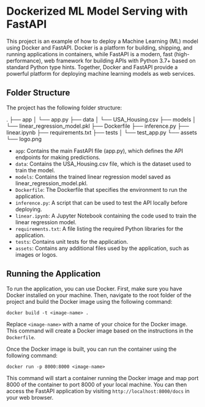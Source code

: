# Dockerized ML Model Serving with FastAPI

This project is an example of how to deploy a Machine Learning (ML) model using Docker and FastAPI. Docker is a platform for building, shipping, and running applications in containers, while FastAPI is a modern, fast (high-performance), web framework for building APIs with Python 3.7+ based on standard Python type hints. Together, Docker and FastAPI provide a powerful platform for deploying machine learning models as web services.

## Folder Structure

The project has the following folder structure:

.
├── app
│   └── app.py
├── data
│   └── USA_Housing.csv
├── models
│   └── linear_regression_model.pkl
├── Dockerfile
├── inference.py
├── linear.ipynb
├── requirements.txt
├── tests
│   └── test_app.py
└── assets
    └── logo.png


- `app`: Contains the main FastAPI file (app.py), which defines the API endpoints for making predictions.
- `data`: Contains the USA_Housing.csv file, which is the dataset used to train the model.
- `models`: Contains the trained linear regression model saved as linear_regression_model.pkl.
- `Dockerfile`: The Dockerfile that specifies the environment to run the application.
- `inference.py`: A script that can be used to test the API locally before deploying.
- `linear.ipynb`: A Jupyter Notebook containing the code used to train the linear regression model.
- `requirements.txt`: A file listing the required Python libraries for the application.
- `tests`: Contains unit tests for the application.
- `assets`: Contains any additional files used by the application, such as images or logos.


## Running the Application
To run the application, you can use Docker. First, make sure you have Docker installed on your machine. Then, navigate to the root folder of the project and build the Docker image using the following command:

```
docker build -t <image-name> .
```

Replace `<image-name>` with a name of your choice for the Docker image. This command will create a Docker image based on the instructions in the `Dockerfile`.

Once the Docker image is built, you can run the container using the following command:

```
docker run -p 8000:8000 <image-name>
```

This command will start a container running the Docker image and map port 8000 of the container to port 8000 of your local machine. You can then access the FastAPI application by visiting `http://localhost:8000/docs` in your web browser.